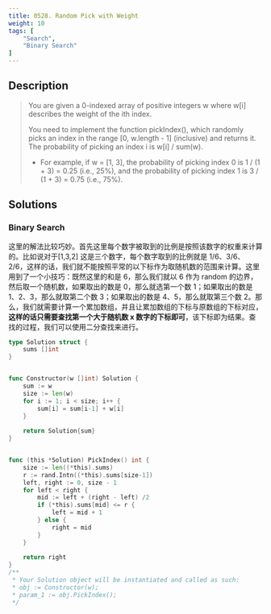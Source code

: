 ```yaml
---
title: 0528. Random Pick with Weight
weight: 10
tags: [
	"Search",
	"Binary Search"
]
---
```


## Description
> You are given a 0-indexed array of positive integers w where w[i] describes the weight of the ith index.
> 
> You need to implement the function pickIndex(), which randomly picks an index in the range [0, w.length - 1] (inclusive) and returns it. The probability of picking an index i is w[i] / sum(w).
> 
> - For example, if w = [1, 3], the probability of picking index 0 is 1 / (1 + 3) = 0.25 (i.e., 25%), and the probability of picking index 1 is 3 / (1 + 3) = 0.75 (i.e., 75%).

## Solutions
### Binary Search
这里的解法比较巧妙。首先这里每个数字被取到的比例是按照该数字的权重来计算的。比如说对于[1,3,2] 这是三个数字，每个数字取到的比例就是 1/6、3/6、2/6，这样的话，我们就不能按照平常的以下标作为取随机数的范围来计算。这里用到了一个小技巧：既然这里的和是 6，那么我们就以 6 作为 random 的边界，然后取一个随机数，如果取出的数是 0，那么就选第一个数 1；如果取出的数是 1、2、3，那么就取第二个数 3；如果取出的数是 4、5，那么就取第三个数 2。那么，我们就需要计算一个累加数组，并且让累加数组的下标与原数组的下标对应，**这样的话只需要查找第一个大于随机数 x 数字的下标即可**，该下标即为结果。查找的过程，我们可以使用二分查找来进行。
```go
type Solution struct {
    sums []int
}


func Constructor(w []int) Solution {
    sum := w
    size := len(w)
    for i := 1; i < size; i++ {
        sum[i] = sum[i-1] + w[i]
    }
    
    return Solution{sum}
}


func (this *Solution) PickIndex() int {
    size := len((*this).sums)
    r := rand.Intn((*this).sums[size-1])
    left, right := 0, size - 1
    for left < right {
        mid := left + (right - left) /2
        if (*this).sums[mid] <= r {
            left = mid + 1
        } else {
            right = mid
        }
    }
    
    return right
}
/**
 * Your Solution object will be instantiated and called as such:
 * obj := Constructor(w);
 * param_1 := obj.PickIndex();
 */

```
